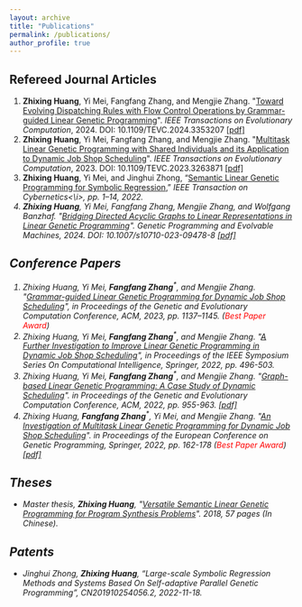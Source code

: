 ```yaml
---
layout: archive
title: "Publications"
permalink: /publications/
author_profile: true
---
```


## Refereed Journal Articles
<ol>
<li><b>Zhixing Huang</b>, Yi Mei, Fangfang Zhang, and Mengjie Zhang. "<a target="_blank" href="https://ieeexplore.ieee.org/document/10398533">Toward Evolving Dispatching Rules with Flow Control Operations by Grammar-guided Linear Genetic Programming</a>". <i>IEEE Transactions on Evolutionary Computation</i>, 2024. DOI: 10.1109/TEVC.2024.3353207 <a target="_blank" href="https://github.com/Zhixing1020/zhixinghuang.github.io/blob/master/files/Toward_Evolving_Dispatching_Rules_With_Flow_Control_Operations_By_Grammar-Guided_Linear_Genetic_Programming.pdf">[pdf]</a></li>	
  
<li> <b>Zhixing Huang</b>, Yi Mei, Fangfang Zhang, and Mengjie Zhang. "<a target="_blank" href="https://ieeexplore.ieee.org/document/10090245">Multitask Linear Genetic Programming with Shared Individuals and its Application to Dynamic Job Shop Scheduling</a>". <i>IEEE Transactions on Evolutionary Computation</i>, 2023. DOI: 10.1109/TEVC.2023.3263871 <a target="_blank" href="https://github.com/Zhixing1020/zhixinghuang.github.io/blob/3f51fdb85e4ed0da8b60ebf44e50178ca57e67a7/files/Multitask_Linear_Genetic_Programming_with_Shared_Individuals_and_its_Application_to_Dynamic_Job_Shop_Scheduling.pdf">[pdf]</a></li> 

<li><b>Zhixing Huang</b>, Yi Mei, and Jinghui Zhong, “<a target="_blank" href="https://ieeexplore.ieee.org/document/9810862">Semantic Linear Genetic Programming for Symbolic Regression</a>,” <i>IEEE Transaction on Cybernetics<\i>, pp. 1–14, 2022. <a href="https://github.com/Zhixing1020/zhixinghuang.github.io/blob/3f51fdb85e4ed0da8b60ebf44e50178ca57e67a7/files/Semantic_Linear_Genetic_Programming_for_Symbolic_Regression.pdf"></a></li>
  
<li><b>Zhixing Huang</b>, Yi Mei, Fangfang Zhang, Mengjie Zhang, and Wolfgang Banzhaf. "<a target="_blank" href="https://link.springer.com/article/10.1007/s10710-023-09478-8">Bridging Directed Acyclic Graphs to Linear Representations in Linear Genetic Programming</a>". <i>Genetic Programming and Evolvable Machines</i>, 2024. DOI: 10.1007/s10710-023-09478-8 <a target="_blank" href="https://github.com/Zhixing1020/zhixinghuang.github.io/blob/master/files/Bridging%20directed%20acyclic%20graphs%20to%20linear%20representations%20in%20linear%20genetic%20programming-%20a%20case%20study%20of%20dynamic%20scheduling.pdf">[pdf]</a></li>
</ol>

## Conference Papers
<ol>
<li>Zhixing Huang, Yi Mei, <b>Fangfang Zhang</b><sup>*</sup>, and Mengjie Zhang. "<a target="_blank" href="https://dl.acm.org/doi/abs/10.1145/3583131.3590394">Grammar-guided Linear Genetic Programming for Dynamic Job Shop Scheduling</a>", in <i>Proceedings of the Genetic and Evolutionary Computation Conference</i>, ACM, 2023, pp. 1137–1145. (<span style="color: #FF0000">Best Paper Award</span>)</li>		
<li>Zhixing Huang, Yi Mei, <b>Fangfang Zhang</b><sup>*</sup>, and Mengjie Zhang. "<a target="_blank" href="https://ieeexplore.ieee.org/abstract/document/10022208">A Further Investigation to Improve Linear Genetic Programming in Dynamic Job Shop Scheduling</a>", in <i>Proceedings of the IEEE Symposium Series On Computational Intelligence</i>, Springer, 2022, pp. 496-503.</li>	
<li> Zhixing Huang, Yi Mei, <b>Fangfang Zhang</b><sup>*</sup>, and Mengjie Zhang. "<a target="_blank" href="https://dl.acm.org/doi/pdf/10.1145/3512290.3528730?casa_token=yjyTHGzMAkQAAAAA:1cwOyg8dXdFR5o6qj6cEf8XFLtQhUeVWoqWymEzeGuk7XDBu6CP4lemqlpMctxtLw162Gtd3IMSJ3w">Graph-based Linear Genetic Programming: A Case Study of Dynamic Scheduling</a>". in <i>Proceedings of the Genetic and Evolutionary Computation Conference</i>, ACM, 2022, pp. 955-963. <a target="_blank" href="https://github.com/fangfang-zhang/fangfang-zhang.github.io/blob/master/files/2022-Graph-based-GP.pdf">[pdf]</a></li>	
<li> Zhixing Huang, <b>Fangfang Zhang</b><sup>*</sup>, Yi Mei, and Mengjie Zhang. "<a target="_blank" href="https://link.springer.com/chapter/10.1007/978-3-031-02056-8_11">An Investigation of Multitask Linear Genetic Programming for Dynamic Job Shop Scheduling</a>". in <i>Proceedings of the European Conference on Genetic Programming</i>, Springer, 2022, pp. 162-178 (<span style="color: #FF0000">Best Paper Award</span>)<a target="_blank" href="https://github.com/fangfang-zhang/fangfang-zhang.github.io/blob/master/files/2022-An-Investigation-Multitask-LGP.pdf">[pdf]</a></li>
</ol>

## Theses
- Master thesis, **Zhixing Huang**, "[Versatile Semantic Linear Genetic Programming for Program Synthesis Problems](http://kns.cnki.net/KCMS/detail/detail.aspx?dbcode=CMFD&dbname=CMFD202101&filename=1020333073.nh&uniplatform=OVERSEA&v=2swjth2aEkrFFU3GSUeTyO_yN5A2JxLd-FzM_aYD1CJ48PGVdJg79kZBgC83GQqP)". 2018, 57 pages (In Chinese).


## Patents
- Jinghui Zhong, **Zhixing Huang**, “Large-scale Symbolic Regression Methods and Systems Based On Self-adaptive Parallel Genetic Programming”, CN201910254056.2, 2022-11-18.







